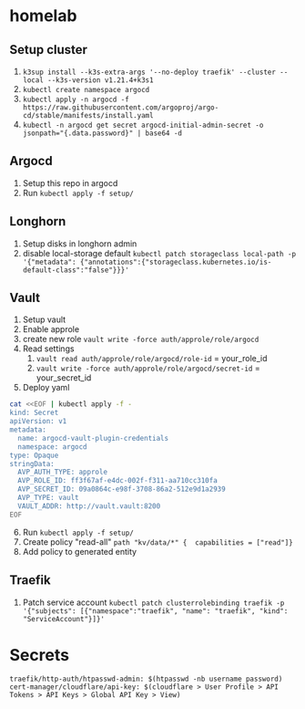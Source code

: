 # homelab

## Setup cluster
1) `k3sup install --k3s-extra-args '--no-deploy traefik' --cluster --local --k3s-version v1.21.4+k3s1`
2) `kubectl create namespace argocd`
3) `kubectl apply -n argocd -f https://raw.githubusercontent.com/argoproj/argo-cd/stable/manifests/install.yaml`
4) `kubectl -n argocd get secret argocd-initial-admin-secret -o jsonpath="{.data.password}" | base64 -d`

## Argocd

1) Setup this repo in argocd
2) Run `kubectl apply -f setup/`


## Longhorn

1) Setup disks in longhorn admin
2) disable local-storage default `kubectl patch storageclass local-path -p '{"metadata": {"annotations":{"storageclass.kubernetes.io/is-default-class":"false"}}}'`


## Vault

1) Setup vault
2) Enable approle
3) create new role `vault write -force auth/approle/role/argocd`
4) Read settings
    1) `vault read auth/approle/role/argocd/role-id` = your_role_id
    1) `vault write -force auth/approle/role/argocd/secret-id` = your_secret_id
5) Deploy yaml 
```bash
cat <<EOF | kubectl apply -f -
kind: Secret
apiVersion: v1
metadata:
  name: argocd-vault-plugin-credentials
  namespace: argocd
type: Opaque
stringData:
  AVP_AUTH_TYPE: approle
  AVP_ROLE_ID: ff3f67af-e4dc-002f-f311-aa710cc310fa
  AVP_SECRET_ID: 09a0864c-e98f-3708-86a2-512e9d1a2939
  AVP_TYPE: vault
  VAULT_ADDR: http://vault.vault:8200
EOF
```
6) Run `kubectl apply -f setup/`
7) Create policy "read-all" `path "kv/data/*" {  capabilities = ["read"]}`
8) Add policy to generated entity

## Traefik

1) Patch service account `kubectl patch clusterrolebinding traefik -p '{"subjects": [{"namespace":"traefik", "name": "traefik", "kind": "ServiceAccount"}]}'`

# Secrets
```
traefik/http-auth/htpasswd-admin: $(htpasswd -nb username password)
cert-manager/cloudflare/api-key: $(cloudflare > User Profile > API Tokens > API Keys > Global API Key > View)
```